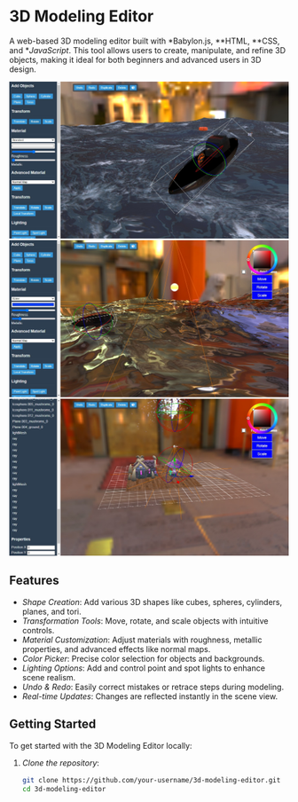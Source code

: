 # 3D Modeling Editor

A web-based 3D modeling editor built with *Babylon.js, **HTML, **CSS, and **JavaScript*. This tool allows users to create, manipulate, and refine 3D objects, making it ideal for both beginners and advanced users in 3D design.

![Screenshot1](./screenshot1.jpeg)
![Screenshot2](./screenshot2.jpeg)
![editor](./editor.jpeg)

## Features

- *Shape Creation*: Add various 3D shapes like cubes, spheres, cylinders, planes, and tori.
- *Transformation Tools*: Move, rotate, and scale objects with intuitive controls.
- *Material Customization*: Adjust materials with roughness, metallic properties, and advanced effects like normal maps.
- *Color Picker*: Precise color selection for objects and backgrounds.
- *Lighting Options*: Add and control point and spot lights to enhance scene realism.
- *Undo & Redo*: Easily correct mistakes or retrace steps during modeling.
- *Real-time Updates*: Changes are reflected instantly in the scene view.

## Getting Started

To get started with the 3D Modeling Editor locally:

1. *Clone the repository*:
   ```bash
   git clone https://github.com/your-username/3d-modeling-editor.git
   cd 3d-modeling-editor
